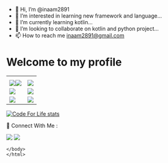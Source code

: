 - 👋 Hi, I’m @inaam2891
- 👀 I’m interested in learning new framework and language...
- 🌱 I’m currently learning kotlin...
- 💞️ I’m looking to collaborate on kotlin and python project...
- 📫 How to reach me inaam2891@gmail.com

<!DOCTYPE html>
<html>
<head>

</head>
<body>

<h1>Welcome to my profile</h1>

<table>
  <tr>
    <th></th>
    <th></th>
  </tr>
  <tr>
    <td><img src="https://camo.githubusercontent.com/634a52e02027770a30b45f7a41eaea273b8d04761466a8da8458678b55f5f98c/68747470733a2f2f696d672e736869656c64732e696f2f62616467652f2d4b6f746c696e2d4641363430303f7374796c653d666c61742d737175617265266c6f676f3d6b6f746c696e266c6f676f436f6c6f723d7768697465" data-canonical-src="https://img.shields.io/badge/-Kotlin-FA6400?style=flat-square&amp;logo=kotlin&amp;logoColor=white" style="max-width: 100%;"><img src="https://camo.githubusercontent.com/06d39ff453d7504cb1a8c02e4955a9d31ec8ece30c7fa61e13b23fb53c8ed996/68747470733a2f2f696d672e736869656c64732e696f2f62616467652f2d4a6176612d4543344433373f7374796c653d666c61742d737175617265266c6f676f3d6a617661266c6f676f436f6c6f723d7768697465" data-canonical-src="https://img.shields.io/badge/-Kotlin-FA6400?style=flat-square&amp;logo=kotlin&amp;logoColor=white" style="max-width: 100%;"></td>
    <td><img src="https://camo.githubusercontent.com/0999ec20f1112070c606e117f61dd21177179f9b40d4f66b94adbb3978adeabb/68747470733a2f2f696d672e736869656c64732e696f2f62616467652f2d4769746875622d3138313731373f7374796c653d666c61742d737175617265266c6f676f3d476974487562266c6f676f436f6c6f723d7768697465" data-canonical-src="https://img.shields.io/badge/-Github-181717?style=flat-square&amp;logo=GitHub&amp;logoColor=white" style="max-width: 100%;"></td>
  </tr>
  <tr>
    <td><img src="https://camo.githubusercontent.com/228aa1c593b4f2ccf144f3cf2d8e618bb58dbb38c8f1ddfa160579226bbcffde/68747470733a2f2f696d672e736869656c64732e696f2f62616467652f2d416e64726f696425323053747564696f2d3432423838333f7374796c653d666c61742d737175617265266c6f676f3d416e64726f6964266c6f676f436f6c6f723d7768697465" data-canonical-src="https://img.shields.io/badge/-Android%20Studio-42B883?style=flat-square&amp;logo=Android&amp;logoColor=white" style="max-width: 100%;"></td>
    <td><img src="https://camo.githubusercontent.com/07ac7b101091ce967cca5778ea40aa8a76e6833f65d340589cb0946ef2b8b13a/68747470733a2f2f696d672e736869656c64732e696f2f62616467652f2d4769742d4634344432373f7374796c653d666c61742d737175617265266c6f676f3d476974266c6f676f436f6c6f723d7768697465" data-canonical-src="https://img.shields.io/badge/-Git-F44D27?style=flat-square&amp;logo=Git&amp;logoColor=white" style="max-width: 100%;"></td>
  </tr>
	<tr>
    <td><img src="https://camo.githubusercontent.com/0c7d354a8e20ec01d52ae5e4b3d06b3d8c04213e62385491526136fdb81931d7/68747470733a2f2f696d672e736869656c64732e696f2f62616467652f2d48544d4c352d4533344632363f7374796c653d666c61742d737175617265266c6f676f3d48544d4c35266c6f676f436f6c6f723d7768697465" data-canonical-src="https://img.shields.io/badge/-HTML5-E34F26?style=flat-square&amp;logo=HTML5&amp;logoColor=white" style="max-width: 100%;"></td>
    <td><img src="https://camo.githubusercontent.com/f014cb541d93c2f1aeabc747e1f91385dc47de746c112eb1cdfe1d599c4edaf2/68747470733a2f2f696d672e736869656c64732e696f2f62616467652f2d435353332d3135373242363f7374796c653d666c61742d737175617265266c6f676f3d43535333266c6f676f436f6c6f723d7768697465" data-canonical-src="https://img.shields.io/badge/-CSS3-1572B6?style=flat-square&amp;logo=CSS3&amp;logoColor=white" style="max-width: 100%;"></td>
  </tr>
</table>
	<span>
<a target="_blank" rel="noopener noreferrer" href="https://camo.githubusercontent.com/6f5669ab600533f3f7758e3437c32dbb2208186666c18da93137622051fc99c3/68747470733a2f2f6769746875622d726561646d652d73746174732e76657263656c2e6170702f6170693f757365726e616d653d636f6465666f726c6966653230302673686f775f69636f6e733d74727565267468656d653d6d65726b6f266c61796f75743d636f6d70616374"><img src="https://camo.githubusercontent.com/6f5669ab600533f3f7758e3437c32dbb2208186666c18da93137622051fc99c3/68747470733a2f2f6769746875622d726561646d652d73746174732e76657263656c2e6170702f6170693f757365726e616d653d636f6465666f726c6966653230302673686f775f69636f6e733d74727565267468656d653d6d65726b6f266c61796f75743d636f6d70616374" alt="Code For Life stats" data-canonical-src="https://github-readme-stats.vercel.app/api?username=inaam2891&amp;show_icons=true&amp;theme=merko&amp;layout=compact" style="max-width: 100%;"></a></span>
</body>
</html>


📣 Connect With Me :
<html>
	<head></head>
		<body>
<a href="https://www.linkedin.com/in/inam-mohammad-005526235/" rel="nofollow"><img src="https://camo.githubusercontent.com/bb14dfae5e125184ee97e55a8e8e227d72ac96bb53791a835ead9e0bfdf0b9df/68747470733a2f2f696d672e736869656c64732e696f2f62616467652f6c696e6b6564696e2d3030373742352e7376673f7374796c653d666f722d7468652d6261646765266c6f676f3d6c696e6b6564696e266c6f676f436f6c6f723d7768697465" data-canonical-src="https://img.shields.io/badge/linkedin-0077B5.svg?style=for-the-badge&amp;logo=linkedin&amp;logoColor=white" style="max-width: 100%;"></a> <a href="https://instagram.com/mr.shabinder" rel="nofollow"><img src="https://camo.githubusercontent.com/cbc854f14dc085a924da2534104c794ca78d82e06e9c02629530d3cf28b944e7/68747470733a2f2f696d672e736869656c64732e696f2f62616467652f696e7374616772616d2d4534343035462e7376673f7374796c653d666f722d7468652d6261646765266c6f676f3d696e7374616772616d266c6f676f436f6c6f723d7768697465" data-canonical-src="https://img.shields.io/badge/instagram-E4405F.svg?style=for-the-badge&amp;logo=instagram&amp;logoColor=white" style="max-width: 100%;"></a>
			
	
			
	</body>
	</html>
